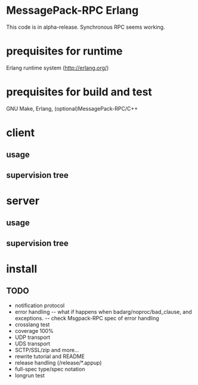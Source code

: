 MessagePack-RPC Erlang
======================

This code is in alpha-release. Synchronous RPC seems working.

# prequisites for runtime
Erlang runtime system (http://erlang.org/)

# prequisites for build and test
GNU Make, Erlang, (optional)MessagePack-RPC/C++

# client

## usage

## supervision tree

# server

## usage

## supervision tree

# install

## TODO

- notification protocol
- error handling 
-- what if happens when badarg/noproc/bad_clause, and exceptions.
-- check Msgpack-RPC spec of error handling
- crosslang test
- coverage 100%
- UDP transport
- UDS transport
- SCTP/SSL/zip and more...
- rewrite tutorial and README
- release handling (/release/*.appup)
- full-spec type/spec notation
- longrun test
